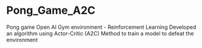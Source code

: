# Pong_Game_A2C
Pong game Open AI Gym environment - Reinforcement Learning
Developed an algorithm using Actor-Critic (A2C) Method to train a model to defeat the environment
